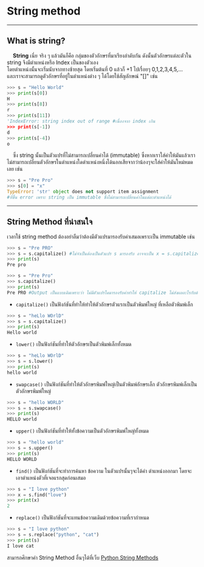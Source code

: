 # String method

---

## What is string?
&nbsp;&nbsp;&nbsp;&nbsp;**String** เนี่ย จริง ๆ แล้วมันก็คือ กลุ่มของตัวอักษรที่มาเรียงลำดับกัน ดังนั้นตัวอักษรแต่ละตัวใน string จึงมีตำแหน่งหรือ Index เป็นของตัวเอง<br>
โดยตำแหน่งนั้นจะเริ่มนับจากทางซ้ายสุด โดยเริ่มต้นที่ 0 แล้วก็ +1 ไปเรื่อยๆ 0,1,2,3,4,5,... <br>
และเราจะสามารถดูตัวอักษรที่อยู่ในตำแหน่งต่าง ๆ ได้โดยใช้สัญลักษณ์ "[]" เช่น

```python
>>> s = "Hello World" 
>>> print(s[0])
H
>>> print(s[8])
r
>>> print(s[11])
'IndexError: string index out of range #เนื่องจาก index เกิน 
>>> print(s[-1])
d
>>> print(s[-4])
o
```

&nbsp;&nbsp;&nbsp;&nbsp;ซึ่ง string นั้นเป็นตัวแปรที่ไม่สามารถเปลี่ยนค่าได้ (immutable) ซึ่งหากเราใส่ค่าให้มันแล้วเราไม่สามารถเปลี่ยนตัวอักษรในตำแหน่งใดตำแหน่งหนึ่งได้นอกเสียจากว่าน้องๆจะใส่ค่าให้มันใหม่หมดเลย เช่น

```python
>>> s = "Pre Pro" 
>>> s[0] = "x"
TypeError: 'str' object does not support item assignment
#ที่ขึ้น error เพราะ string เป็น immutable ซึ่งไม่สามารถเปลี่ยนค่าในแต่ละตำแหน่งได้
```

---

## String Method ที่น่าสนใจ

เวลาใช้ string method ต้องอย่าลืมว่าต้องมีตัวแปรมารองรับค่าเสมอเพราะเป็น immutable เช่น

```python
>>> s = "Pre PRO" 
>>> s = s.capitalize() #ไม่จำเป็นต้องเป็นตัวแปร s มารองรับ อาจจะเป็น x = s.capitalize() ก็ได้
>>> print(s)
Pre pro
```

```python
>>> s = "Pre Pro" 
>>> s.capitalize()
>>> print(s)
Pre PRO #Output เป็นแบบเดิมเพราะว่า ไม่มีตัวแปรใดมารองรับค่าทำให้ capitalize ไม่ส่งผลอะไรกับตัวแปร s
```

- ```capitalize()``` เป็นฟังก์ชันที่ทำให้ทำให้ตัวอักษรตัวแรกเป็นตัวพิมพ์ใหญ่ ที่เหลือตัวพิมพ์เล็ก

```python
>>> s = "heLlo WOrlD"
>>> s = s.capitalize()
>>> print(s)
Hello world
```

- ```lower()``` เป็นฟังก์ชันที่ทำให้ตัวอักษรเป็นตัวพิมพ์เล็กทั้งหมด 

```python
>>> s = "heLlo WOrlD"
>>> s = s.lower()
>>> print(s)
hello world
```


- ```swapcase()``` เป็นฟังก์ชันที่ทำให้ตัวอักษรพิมพ์ใหญ่เป็นตัวพิมพ์อักษรเล็ก ตัวอักษรพิมพ์เล็กเป็นตัวอักษรพิมพ์ใหญ่
 
```python
>>> s = "hello WORLD"
>>> s = s.swapcase()
>>> print(s)
HELLO world
```

- ```upper()``` เป็นฟังก์ชันที่ทำให้ทั้งข้อความเป็นตัวอักษรพิมพ์ใหญ่ทั้งหมด
 
```python
>>> s = "hello world"
>>> s = s.upper()
>>> print(s)
HELLO WORLD
```


- ```find()``` เป็นฟังก์ชันที่จะทำการค้นหา ข้อความ ในตัวแปรนั้นๆจะได้ค่า ตำแหน่งออกมา โดยจะเอาตำแหน่งตัวที่เจอแรกสุดก่อนเสมอ

```python
>>> s = "I love python"
>>> x = s.find("love")
>>> print(x)
2
```

- ```replace()``` เป็นฟังก์ชันที่จะแทนข้อความเดิมด้วยข้อความที่เรากำหนด
```python
>>> s = "I love python"
>>> s = s.replace("python", "cat")
>>> print(s)
I love cat
```

สามารถศึกษาคำ String Method อื่นๆได้ที่เว็บ [Python String Methods](https://www.w3schools.com/python/python_ref_string.asp)

